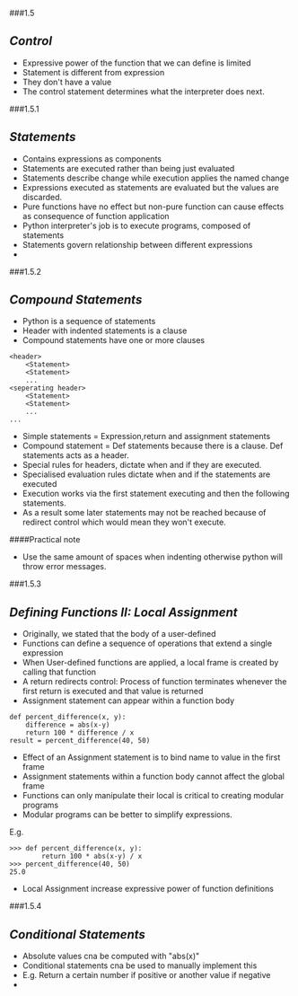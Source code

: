 ###1.5


***Control***
-

- Expressive power of the function that we can define is limited
- Statement is different from expression 
- They don't have a value 
- The control statement determines what the interpreter does next.

###1.5.1


***Statements***
-

- Contains expressions as components 
- Statements are executed rather than being just evaluated
- Statements describe change while execution applies the named change
- Expressions executed as statements are evaluated but the values are discarded.
- Pure functions have no effect but non-pure function can cause effects as consequence of function application
- Python interpreter's job is to execute programs, composed of statements
- Statements govern relationship between different expressions
- 

###1.5.2

***Compound Statements***
-

- Python is a sequence of statements 
- Header with indented statements is a clause
- Compound statements have one or more clauses

``` 
<header>
    <Statement>
    <Statement>
    ...
<seperating header>
    <Statement>
    <Statement>
    ...
...
```

- Simple statements = Expression,return and assignment statements 
- Compound statement = Def statements because there is a clause. Def statements acts as a header.
- Special rules for headers, dictate when and if they are executed. 
- Specialised evaluation rules dictate when and if the statements are executed
- Execution works via the first statement executing and then the following statements.
- As a result some later statements may not be reached because of redirect control which would mean they won't execute.

####Practical note

- Use the same amount of spaces when indenting otherwise python will throw error messages. 

###1.5.3

***Defining Functions II: Local Assignment***
-

- Originally, we stated that the body of a user-defined
- Functions can define a sequence of operations that extend a single expression
- When User-defined functions are applied, a local frame is created by calling that function
- A return redirects control: Process of function terminates whenever the first return is executed and that value is returned
- Assignment statement can appear within a function body

``` 
def percent_difference(x, y):
    difference = abs(x-y)
    return 100 * difference / x
result = percent_difference(40, 50)

```

- Effect of an Assignment statement is to bind name to value in the first frame
- Assignment statements within a function body cannot affect the global frame
- Functions can only manipulate their local is critical to creating modular programs
- Modular programs can be better to simplify expressions.

E.g. 
``` 
>>> def percent_difference(x, y):
        return 100 * abs(x-y) / x
>>> percent_difference(40, 50)
25.0
```
- Local Assignment increase expressive power of function definitions 

###1.5.4

***Conditional Statements***
-

- Absolute values cna be computed with "abs(x)"
- Conditional statements cna be used to manually implement this
- E.g. Return a certain number if positive or another value if negative
- 



















